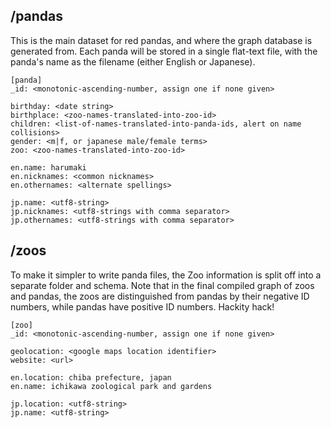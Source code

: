 ## /pandas

This is the main dataset for red pandas, and where the graph database is
generated from. Each panda will be stored in a single flat-text file, with
the panda's name as the filename (either English or Japanese).

```
[panda]
_id: <monotonic-ascending-number, assign one if none given> 

birthday: <date string> 
birthplace: <zoo-names-translated-into-zoo-id> 
children: <list-of-names-translated-into-panda-ids, alert on name collisions> 
gender: <m|f, or japanese male/female terms>
zoo: <zoo-names-translated-into-zoo-id> 
 
en.name: harumaki 
en.nicknames: <common nicknames>
en.othernames: <alternate spellings> 

jp.name: <utf8-string>
jp.nicknames: <utf8-strings with comma separator>
jp.othernames: <utf8-strings with comma separator>
```
 
## /zoos

To make it simpler to write panda files, the Zoo information is split off into
a separate folder and schema. Note that in the final compiled graph of zoos and
pandas, the zoos are distinguished from pandas by their negative ID numbers,
while pandas have positive ID numbers. Hackity hack!

```
[zoo]
_id: <monotonic-ascending-number, assign one if none given> 
 
geolocation: <google maps location identifier> 
website: <url> 
 
en.location: chiba prefecture, japan 
en.name: ichikawa zoological park and gardens 
 
jp.location: <utf8-string> 
jp.name: <utf8-string>
```
